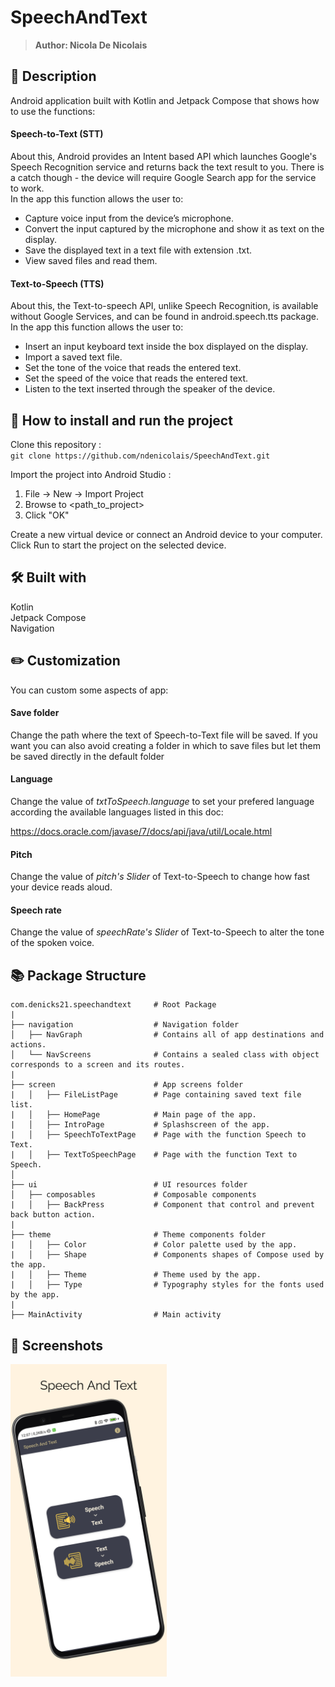 # SpeechAndText
> <b>Author: Nicola De Nicolais</b>

## 📄 Description
Android application built with Kotlin and Jetpack Compose that shows how to use the functions:<br/>

#### Speech-to-Text (STT)
About this, Android provides an Intent based API which launches Google's Speech Recognition service and returns back the text result to you. There is a catch though - the device will require Google Search app for the service to work.<br>
In the app this function allows the user to:
- Capture voice input from the device’s microphone.
- Convert the input captured by the microphone and show it as text on the display.
- Save the displayed text in a text file with extension .txt.
- View saved files and read them.

#### Text-to-Speech (TTS)
About this, the Text-to-speech API, unlike Speech Recognition, is available without Google Services, and can be found in android.speech.tts package.<br/>
In the app this function allows the user to:
- Insert an input keyboard text inside the box displayed on the display.
- Import a saved text file.
- Set the tone of the voice that reads the entered text.
- Set the speed of the voice that reads the entered text.
- Listen to the text inserted through the speaker of the device.

## 🔨  How to install and run the project
Clone this repository :<br/>
`
git clone https://github.com/ndenicolais/SpeechAndText.git
`

Import the project into Android Studio :

1. File -> New -> Import Project
2. Browse to <path_to_project>
3. Click "OK"

Create a new virtual device or connect an Android device to your computer.</br>
Click Run to start the project on the selected device.

## 🛠️ Built with
Kotlin</br>
Jetpack Compose</br>
Navigation

## ✏️ Customization
You can custom some aspects of app:
#### Save folder
Change the path  where the text of Speech-to-Text file will be saved.
If you want you can also avoid creating a folder in which to save files but let them be saved directly in the default folder

#### Language
Change the value of *txtToSpeech.language* to set your prefered language according the available languages listed in this doc:

https://docs.oracle.com/javase/7/docs/api/java/util/Locale.html

#### Pitch
Change the value of *pitch's Slider* of Text-to-Speech to change how fast your device reads aloud.

#### Speech rate
Change the value of *speechRate's Slider* of Text-to-Speech to alter the tone of the spoken voice.

## 📚 Package Structure

```
com.denicks21.speechandtext     # Root Package
|
├── navigation                  # Navigation folder
│   ├── NavGraph                # Contains all of app destinations and actions.
│   └── NavScreens              # Contains a sealed class with object corresponds to a screen and its routes.
|
├── screen                      # App screens folder
|   │   ├── FileListPage        # Page containing saved text file list.
|   │   ├── HomePage            # Main page of the app.
|   │   ├── IntroPage           # Splashscreen of the app.
|   │   ├── SpeechToTextPage    # Page with the function Speech to Text.
|   │   ├── TextToSpeechPage    # Page with the function Text to Speech.
│
├── ui                          # UI resources folder
│   ├── composables             # Composable components
|   │   ├── BackPress           # Component that control and prevent back button action.
|
├── theme                       # Theme components folder
|   │   ├── Color               # Color palette used by the app.
|   │   ├── Shape               # Components shapes of Compose used by the app.
|   │   ├── Theme               # Theme used by the app.
|   │   ├── Type                # Typography styles for the fonts used by the app.
|
├── MainActivity                # Main activity
```

## 📎 Screenshots
<p float="left">
<img height="500em" src="images/screen.png" title="SpeechToText's screen preview">
